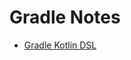 # Gradle Notes

* [Gradle Kotlin DSL](https://medium.freecodecamp.org/gradle-kotlin-dsl-first-impressions-38b3586f2faf)